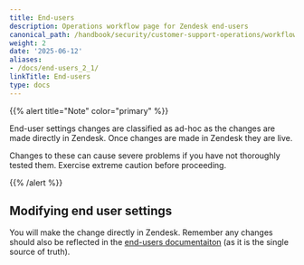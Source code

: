 ```yaml
---
title: End-users
description: Operations workflow page for Zendesk end-users
canonical_path: /handbook/security/customer-support-operations/workflows/zendesk/end-users
weight: 2
date: '2025-06-12'
aliases:
- /docs/end-users_2_1/
linkTitle: End-users
type: docs
---
```


{{% alert title="Note" color="primary" %}}

End-user settings changes are classified as ad-hoc as the changes are made directly in Zendesk. Once changes are made in Zendesk they are live.

Changes to these can cause severe problems if you have not thoroughly tested them. Exercise extreme caution before proceeding.

{{% /alert %}}

## Modifying end user settings

You will make the change directly in Zendesk. Remember any changes should also be reflected in the [end-users documentaiton](../../docs/zendesk/tickets) (as it is the single source of truth).

